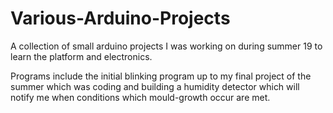 # Various-Arduino-Projects
A collection of small arduino projects I was working on during summer 19 to learn the platform and electronics.

Programs include the initial blinking program up to my final project of the summer which was coding and building a humidity detector which will notify me when conditions which mould-growth occur are met.
